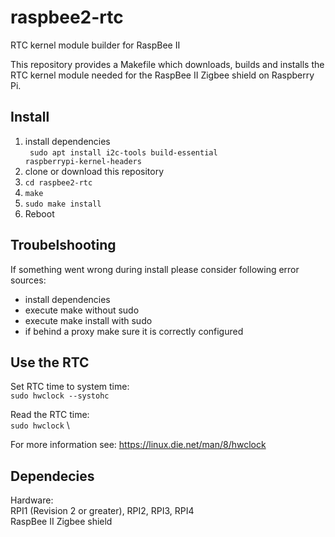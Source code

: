 # raspbee2-rtc
RTC kernel module builder for RaspBee II

This repository provides a Makefile which downloads, builds and installs the RTC kernel module needed for the RaspBee II Zigbee shield on Raspberry Pi.

## Install

1. install dependencies
\
  <code> sudo apt install i2c-tools build-essential raspberrypi-kernel-headers </code>
2. clone or download this repository
3. <code>cd raspbee2-rtc</code>
4. <code>make</code>
5. <code>sudo make install</code>
6. Reboot

## Troubelshooting
If something went wrong during install please consider following error sources:

- install dependencies
- execute make without sudo
- execute make install with sudo
- if behind a proxy make sure it is correctly configured
 
 ## Use the RTC
 Set RTC time to system time:
 \
   <code>sudo hwclock --systohc</code>

 Read the RTC time:
 \
   <code>sudo hwclock</code>
\

 For more information see: https://linux.die.net/man/8/hwclock
   
## Dependecies
Hardware: \
RPI1 (Revision 2 or greater), RPI2, RPI3, RPI4 \
RaspBee II Zigbee shield
